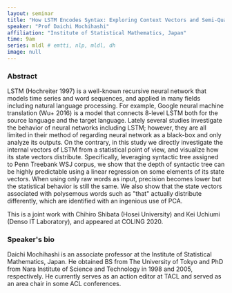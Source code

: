 ```yaml
---
layout: seminar
title: "How LSTM Encodes Syntax: Exploring Context Vectors and Semi-Quantization on Natural Text"
speaker: "Prof Daichi Mochihashi"
affiliation: "Institute of Statistical Mathematics, Japan"
time: 9am
series: mldl # emtti, nlp, mldl, dh 
image: null 
---
```


### Abstract
LSTM (Hochreiter 1997) is a well-known recursive neural network that models time series and word sequences, and applied in many fields including natural language processing. For example, Google neural machine translation (Wu+ 2016) is a model that connects 8-level LSTM both for the source language and the target language.
Lately several studies investigate the behavior of neural networks including LSTM; however, they are all limited in their method of regarding neural network as a black-box and only analyze its outputs.
On the contrary, in this study we directly investigate the internal vectors of LSTM from a statistical point of view, and visualize how its state vectors distribute.
Specifically, leveraging syntactic tree assigned to Penn Treebank WSJ corpus, we show that the depth of syntactic tree can be highly predictable using a linear regression on some elements of its state vectors. When using only raw words as input, precision becomes lower but the statistical behavior is still the same. We also show that the state vectors associated with polysemous words such as "that" actually distribute differently, which are identified with an
ingenious use of PCA.
 
This is a joint work with Chihiro Shibata (Hosei University) and Kei Uchiumi (Denso IT Laboratory), and appeared at COLING 2020.

### Speaker's bio

Daichi Mochihashi is an associate professor at the Institute of Statistical Mathematics, Japan. He obtained BS from The University of Tokyo and PhD from Nara Institute of Science and Technology in 1998 and 2005, respectively. He currently serves as an action editor at TACL and served as an area chair in some ACL conferences.
